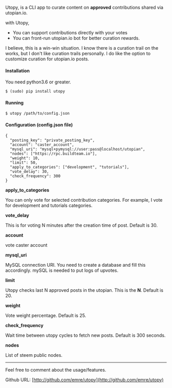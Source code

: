 
Utopy, is a CLI app to curate content on **approved** contributions shared via utopian.io. 

with Utopy,

* You can support contributions directly with your votes
* You can front-run utopian.io bot for better curation rewards.

I believe, this is a win-win situation. I know there is a curation trail on the works, but I don't like curation trails personally. I do like the option to customize curation for utopian.io posts.


#### Installation

You need python3.6 or greater.

```
$ (sudo) pip install utopy
```

#### Running

```
$ utopy /path/to/config.json
```

#### Configuration (config.json file)

```
{
  "posting_key": "private_posting_key",
  "account": "caster_account",
  "mysql_uri": "mysql+pymysql://user:pass@localhost/utopian",
  "nodes": ["https://rpc.buildteam.io"],
  "weight": 10,
  "limit": 50,
  "apply_to_categories": ["development", "tutorials"],
  "vote_delay": 30,
  "check_frequency": 300
}

```

**apply_to_categories**

You can only vote for selected contribution categories. For example, I vote for development and tutorials categories.

**vote_delay**

This is for voting N minutes after the creation time of post. Default is 30.

**account**

vote caster account

**mysql_uri**

MySQL connection URI. You need to create a database and fill this accordingly. mySQL is needed to put logs of upvotes.

**limit**

Utopy checks last N approved posts in the utopian. This is the **N**. Default is 20.

**weight**

Vote weight percentage. Default is 25.

**check_frequency**

Wait time between utopy cycles to fetch new posts. Default is 300 seconds.

**nodes**

List of steem public nodes.

***

Feel free to comment about the usage/features. 

Github URL: [http://github.com/emre/utopy](http://github.com/emre/utopy)





